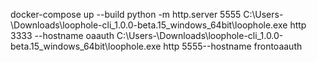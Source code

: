 docker-compose up --build
python -m http.server 5555
C:\Users\-\Downloads\loophole-cli_1.0.0-beta.15_windows_64bit\loophole.exe http 3333 --hostname oaauth
C:\Users-\Downloads\loophole-cli_1.0.0-beta.15_windows_64bit\loophole.exe http 5555--hostname frontoaauth
